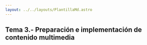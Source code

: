 ```yaml
---
layout: ../../layouts/PlantillaMd.astro
---
```


## Tema 3.- Preparación e implementación de contenido multimedia